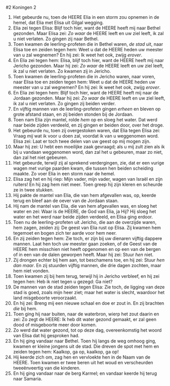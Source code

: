 #2 Koningen 2
1. Het gebeurde nu, toen de HEERE Elia in een storm zou opnemen in de hemel, dat Elia met Elisa uit Gilgal wegging.
2. Elia zei tegen Elisa: Blijf toch hier, want de HEERE heeft mij naar Bethel gezonden. Maar Elisa zei: *Zo waar* de HEERE leeft en uw ziel leeft, ik zal u niet verlaten. Zo gingen zij naar Bethel.
3. Toen kwamen de leerling-profeten die in Bethel waren, *de stad* uit, naar Elisa toe en zeiden tegen hem: Weet u dat de HEERE heden uw meester van u zal wegnemen? En hij zei: Ik weet het ook, zwijg *erover*.
4. En Elia zei tegen hem: Elisa, blijf toch hier, want de HEERE heeft mij naar Jericho gezonden. Maar hij zei: *Zo waar* de HEERE leeft en uw ziel leeft, ik zal u niet verlaten. Zo kwamen zij in Jericho.
5. Toen kwamen de leerling-profeten die in Jericho waren, naar voren, naar Elisa toe en zeiden tegen hem: Weet u dat de HEERE heden uw meester van u zal wegnemen? En hij zei: Ik weet het ook, zwijg *erover*.
6. En Elia zei tegen hem: Blijf toch hier, want de HEERE heeft mij naar de Jordaan gezonden. Maar hij zei: *Zo waar* de HEERE leeft en uw ziel leeft, ik zal u niet verlaten. Zo gingen zij beiden verder.
7. En vijftig mannen van de leerling-profeten gingen *erheen* en bleven op grote afstand staan, en zij beiden stonden bij de Jordaan.
8. Toen nam Elia zijn mantel, rolde *hem* op en sloeg het water. Dat werd naar beide zijden verdeeld, en zij gingen er beiden door, over het droge.
9. Het gebeurde nu, toen zij overgestoken waren, dat Elia tegen Elisa zei: Vraag *mij* wat ik voor u doen zal, voordat ik van u weggenomen word. Elisa zei: Laat er toch twee delen van uw geest op mij mogen zijn.
10. Maar hij zei: U hebt een moeilijke zaak gevraagd; als u mij zult zien als ik bij u vandaan weggenomen word, dan zal het u gebeuren, maar zo niet, dan zal het niet gebeuren.
11. Het gebeurde, terwijl zij al sprekend verdergingen, zie, dat er een vurige wagen met vurige paarden kwam, die tussen hen beiden scheiding maakte. Zo voer Elia in een storm naar de hemel.
12. Elisa zag het en hij riep: Mijn vader, mijn vader, wagen van Israël en zijn ruiters! En hij zag hem niet meer. Toen greep hij zijn kleren en scheurde ze in twee stukken.
13. Hij pakte de mantel van Elia, die van hem afgevallen was, op, keerde terug en bleef aan de oever van de Jordaan staan.
14. Hij nam de mantel van Elia, die van hem afgevallen was, en sloeg het water en zei: Waar is de HEERE, de God van Elia, ja Hij? Hij sloeg het water en het werd naar beide zijden verdeeld, en Elisa ging erdoor.
15. Toen nu de leerling-profeten uit Jericho, die aan de overzijde waren, hem zagen, zeiden zij: De geest van Elia rust op Elisa. Zij kwamen hem tegemoet en bogen zich ter aarde voor hem neer.
16. En zij zeiden tegen hem: Zie toch, er zijn bij uw dienaren vijftig dappere mannen. Laat hen toch uw meester gaan zoeken, of de Geest van de HEERE hem misschien niet heeft opgenomen en op een van de bergen of in een van de dalen geworpen heeft. Maar hij zei: Stuur *hen* niet.
17. Zij drongen echter bij hem aan, tot beschamens toe, en hij zei: Stuur *hen dan maar*. En zij stuurden vijftig mannen, die drie dagen zochten, maar hem niet vonden.
18. Toen kwamen zij bij hem terug, terwijl hij in Jericho verbleef, en hij zei tegen hen: Heb ik niet tegen u gezegd: Ga niet?
19. De mannen van de stad zeiden tegen Elisa: Zie toch, de ligging van deze stad is goed, zoals mijn heer ziet; maar het water is slecht, waardoor het land misgeboorte veroorzaakt.
20. En hij zei: Breng mij een nieuwe schaal en doe er zout in. En zij brachten *die* bij hem.
21. Toen ging hij naar buiten, naar de waterbron, wierp het zout daarin en zei: Zo zegt de HEERE: Ik heb dit water gezond gemaakt, er zal geen dood of misgeboorte meer door komen.
22. Zo werd dat water gezond, tot op deze dag, overeenkomstig het woord van Elisa dat hij gesproken had.
23. En hij ging vandaar naar Bethel. Toen hij langs de weg omhoog ging, kwamen er kleine jongens uit de stad. Die dreven de spot met hem en zeiden tegen hem: Kaalkop, ga op, kaalkop, ga op!
24. Hij keerde zich om, zag hen en vervloekte hen in de Naam van de HEERE. Toen kwamen er twee beren uit het woud en verscheurden tweeënveertig van die kinderen.
25. En hij ging vandaar naar de berg Karmel; en vandaar keerde hij terug naar Samaria.
